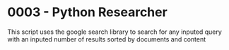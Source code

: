 # 0003 - Python Researcher
This script uses the google search library to search for any inputed query with an inputed number of results sorted by documents and content